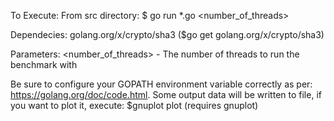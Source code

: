 To Execute:
	From src directory:
	$ go run *.go <number_of_threads>

Dependecies:
	golang.org/x/crypto/sha3 ($go get golang.org/x/crypto/sha3)

Parameters:
	<number_of_threads> - The number of threads to run the benchmark with

Be sure to configure your GOPATH environment variable correctly as per: https://golang.org/doc/code.html. 
Some output data will be written to file, if you want to plot it, execute: $gnuplot plot (requires gnuplot)
